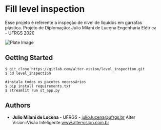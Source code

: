 # Fill level inspection

Esse projeto é referente a inspeção de nivel de líquidos em garrafas plástica.
Projeto de Diplomação: Julio Milani de Lucena 
Engenharia Elétrica - UFRGS 2020

![Plate Image](https://gitlab.com/alter-vision/level_inspection/out/sample.png "Input image")

## Getting Started
```
$ git clone https://gitlab.com/alter-vision/level_inspection.git
$ cd level_inspection

#instala todos os pacotes necessários
$ pip install requirements.txt
$ streamlit run st_app.py
```

## Authors

* **Julio Milani de Lucena** - UFRGS - julio.lucena@ufrgs.br
Alter Vision::Visão Inteligente
www.altervision.com.br 